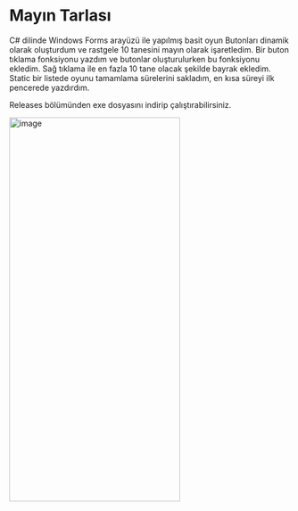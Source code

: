 # Mayın Tarlası
C# dilinde Windows Forms arayüzü ile yapılmış basit oyun
Butonları dinamik olarak oluşturdum ve rastgele 10 tanesini mayın olarak işaretledim. Bir buton tıklama fonksiyonu yazdım ve butonlar oluşturulurken bu fonksiyonu ekledim. Sağ tıklama ile en fazla 10 tane olacak şekilde bayrak ekledim. Static bir listede oyunu tamamlama sürelerini sakladım, en kısa süreyi ilk pencerede yazdırdım.

Releases bölümünden exe dosyasını indirip çalıştırabilirsiniz.

<img width="306" height="689" alt="image" src="https://github.com/user-attachments/assets/6fd82ada-4163-4278-86e8-0d280a528be1" />
